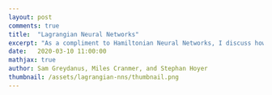 ```yaml
---
layout: post
comments: true
title:  "Lagrangian Neural Networks"
excerpt: "As a compliment to Hamiltonian Neural Networks, I discuss how to parameterize Lagrangians with neural networks and then learn them from data."
date:   2020-03-10 11:00:00
mathjax: true
author: Sam Greydanus, Miles Cranmer, and Stephan Hoyer
thumbnail: /assets/lagrangian-nns/thumbnail.png
---
```


<div>
	<style>
		#linkbutton:link, #linkbutton:visited {
		  background-color: rgba(180, 180, 180);
		  border-radius: 4px;
		  color: white;
		  padding: 6px 0px;
		  width: 200px;
		  text-align: center;
		  text-decoration: none;
		  display: inline-block;
		  text-transform: uppercase;
		  font-size: 13px;
		}

		#linkbutton:hover, #linkbutton:active {
		  background-color: rgba(160, 160, 160);
		}

		.playbutton {
		  background-color: rgba(0, 153, 51);
		  /*background-color: rgba(255, 130, 0);*/
		  border-radius: 4px;
		  color: white;
		  padding: 3px 8px;
		  /*width: 60px;*/
		  text-align: center;
		  text-decoration: none;
		  text-transform: uppercase;
		  font-size: 12px;
		  display: block;
		  /*margin-left: auto;*/
		  margin-right: auto;
		}
	</style>
</div>

<div class="imgcap_noborder" style="display: block; margin-left: auto; margin-right: auto; width:90%">
	<img src="/assets/lagrangian-nns/overall-idea.png" style="padding: 0px 0px 10px 0px;">
	<div class="thecap"  style="text-align:left; display:block; margin-left: auto; margin-right: auto; width:90%"><b>Figure 1:</b> A Lagrangian Neural Network learns the Lagrangian of a double pendulum. In this post, we introduce Lagrangian Neural Networks (LNNs). Like Hamiltonian Neural Networks, they can learn arbitrary conservation laws. In some cases they are better since they do not require canonical coordinates.</div>
</div>

<div style="display: block; margin-left: auto; margin-right: auto; width:650px">
	<a href="https://arxiv.org/abs/2003.04630" id="linkbutton" target="_blank" style="margin-right: 10px;">Read the paper</a>
	<a href="https://colab.research.google.com/drive/1CSy-xfrnTX28p1difoTA8ulYw0zytJkq" id="linkbutton" target="_blank"  style="margin-left: 10px;">Run in browser</a>
	<a href="https://github.com/MilesCranmer/lagrangian_nns" id="linkbutton" target="_blank"  style="margin-left: 10px;">Get the code</a>
</div>

## "A scientific poem"

[Joseph-Louis](https://en.wikipedia.org/wiki/Joseph-Louis_Lagrange) [Lagrange](https://www.famousscientists.org/joseph-louis-lagrange/) must have known that life is short. He was born to a family of 11 children and only two of them survived to adulthood. Then, he spent his adult years in Paris, living through the Reign of Terror and [losing some of his closest friends to the guillotine](https://books.google.com/books?id=_q7zCAAAQBAJ&pg=PR28&lpg=PR28&dq=It+took+only+a+moment+to+cause+this+head+to+fall+and+a+hundred+years+will+not+suffice+to+produce+its+like.&source=bl&ots=pP-iyGhBRq&sig=ACfU3U1CqtjR-wSD1Zlt3uZX6SEbUwNRqg&hl=en&sa=X&ved=2ahUKEwji8pma_pDoAhXXqZ4KHUl0DZcQ6AEwAHoECAgQAQ#v=onepage&q=It%20took%20only%20a%20moment%20to%20cause%20this%20head%20to%20fall%20and%20a%20hundred%20years%20will%20not%20suffice%20to%20produce%20its%20like.&f=false). Sometimes I wonder if these hardships made him more sensitive to the world's ephemeral beauty, and more determined to make the most of his short time here.

Indeed, his path into research was notable for its passion and suddenness. Until the age of 17, Lagrange was a normal youth who planned to become a lawyer and showed no particular interest in mathematics. But all of that changed when he read an inspiring memoir by Edmund Halley and decided to embark on an obsessive course of self-study in mathematics. A mere two years later, he had formulated the principle of least action and taken on an ambitious goal:

>“I will deduce the complete mechanics of solid and fluid bodies using the principle of least action.” -- Joseph-Louis Lagrange, age 20

<div class="imgcap" style="display: block; margin-left: auto; margin-right: auto; width:40%">
	<img src="/assets/lagrangian-nns/lagrange.png">
	<div class="thecap">A French stamp commemorating Lagrange.</div>
</div>

Lagrange’s work was notable for its purity and beauty, especially in contrast to the chaotic and broken times that he lived through. Expressing admiration for the principle of least action, William Hamilton once called it [“a scientific poem”](https://books.google.com/books?id=j_kJCAAAQBAJ&pg=PA130&lpg=PA130&dq=joseph+lagrange+beauty+of+virtual+work&source=bl&ots=771naVFjo6&sig=ACfU3U0L4Bj9IabO1jFh7jJK0pEgoVVfWg&hl=en&sa=X&ved=2ahUKEwjAppGZtY7oAhXcGTQIHfp3CncQ6AEwAHoECAwQAQ#v=onepage&q=joseph%20lagrange%20beauty%20of%20virtual%20work&f=false). That "scientific poem," and its application to machine learning research, is the topic of this post.

## The Principle of Least Action

**The Action.** Start with any physical system that has coordinates \\(x_t = (q, \dot q)\\). For example, we might describe a double pendulum using the angles of its arms and their respective angular velocities. Now, one simple observation is that these coordinates must start in one state \\(x_0\\) and end up in another, \\(x_1\\). There are many paths that these coordinates might take as they pass from \\(x_0\\) to \\(x_1\\), and we can associate each of these paths with a scalar value \\(S\\) called “the action.” Lagrangian mechanics tells us that the action is related to kinetic and potential energy, \\(T\\) and \\(V\\), by a functional

$$
\begin{equation}
S ~=~ \int_{t_0}^{t_1} T(q_t, \dot q_t) - V(q_t, \dot q_t) ~~ dt.
\label{eq:eqn1}
\tag{1}
\end{equation}
$$
<!-- <div class="thecap" style="text-align:center; width:50%"><b>Figure 3:</b> Possible paths from x0 to x1, plotted in configuration space. The action is stationary (δS = 0) for small perturbations (δq) to the path that the system actually takes (red). .</div> -->

At first glance, \\(S\\) seems like an arbitrary combination of energies. But it has one remarkable property. It turns out that for all possible paths between \\(x_0\\) and \\(x_1\\), there is only one path that gives a stationary value of \\(S\\). Moreover, that path is the one that nature always takes.

<div class="imgcap_noborder" style="display: block; margin-left: auto; margin-right: auto; width:50%">
	<img src="/assets/lagrangian-nns/paths.png" style="width:80%">
	<div class="thecap" style="text-align:left; display:block; margin-left: auto; margin-right: auto;"><b><a href="https://en.wikipedia.org/wiki/Lagrangian_mechanics#/media/File:Least_action_principle.svg" target="_blank" >Figure 3:</a></b> Possible paths from q0 to q1, plotted in <a href="https://en.wikipedia.org/wiki/Configuration_space_(physics)">configuration space</a>. The action is stationary (δS = 0) for small perturbations (δq) to the path that the system actually takes (red).</div>
</div>

**The Euler-Lagrange equation.** In order to “deduce the complete mechanics of solid and fluid bodies,” all Lagrange had to do was constrain every path to be a stationary point in \\(S\\). The modern principle of least action looks very similar: we let \\(\mathcal{L} \equiv T - V\\), and then write the constraint as \\( \frac{d}{dt} \frac{\partial \mathcal{L}}{\partial \dot q_j} = \frac{\partial \mathcal{L}}{\partial q_j}\\). Physicists call this constraint equation the _Euler-Lagrange equation_.

When you first encounter it, the principle of least action can seem abstract and impractical. But it can be quite easy to apply in practice. Consider, for example, a single particle with mass \\(m\\), position \\(q\\), and potential energy \\(V(q)\\):

$$
\begin{align}
\mathcal{L} &= -V(q) + \frac{1}{2} m \dot q ^2 & \text{write down the Lagrangian} \quad (2)\\
-\frac{\partial V(q)}{\partial q} &= m \ddot q & \text{apply the Euler-Lagrange equation to } \mathcal{L} \quad (3)\\
F &= ma & \text{this is Newton's second law } \quad (4)\\
\end{align}
$$

**Nature’s cost function.** As a physicist who now does machine learning, I can’t help but think of \\(S\\) as Nature’s cost function. After all, it is a scalar quantity for which Nature finds a stationary point, usually a minimum, in order to generate the dynamics of the entire universe. The analogy gets even more interesting at small spatial scales, where quantum wavefunctions can be interpreted as Nature’s way of exploring multiple paths that are all very close to the path of stationary action.[^fn1]

## How we usually solve Lagrangians

Ever since Lagrange introduced the notion of stationary action, physicists have followed a simple formula:
1. Find analytic expressions for kinetic and potential energy
2. Write down the Lagrangian
3. Apply the Euler-Lagrange constraint
4. Solve the resulting system of differential equations

But these analytic solutions are rather crude approximations of the real world. An alternative approach is to assume that the Lagrangian is an arbitrarily complicated function -- a black box that does not permit analytical solutions. When this is the case, we must give up all hope of writing the Lagrangian out by hand. However, there is still a chance that we can parameterize it with a neural network and learn it straight from data. That is the main contribution of our recent paper.

## How to Learn Lagrangians

The process of learning a Lagrangian differs from the traditional approach, but it also involves four basic steps:
1. Obtain data from a physical system
2. Parameterize the Lagrangian with a neural network (\\(\mathcal{L}\equiv \mathcal{L}_{\theta}\\)).
3. Apply the Euler-Lagrange constraint
4. Backpropagate through the constraint to train a parametric model that approximates the true Lagrangian

The first two steps are fairly straightforward, and we’ll see that automatic differentiation makes the fourth pretty painless. So let’s focus on step 3: applying the Euler-Lagrange constraint. Our angle of attack will be to write down the constraint equation, treat \\(\mathcal{L}\\) as a differentiable blackbox function, and see whether we can still obtain dynamics:

$$
\begin{align}
\frac{d}{dt} \frac{\partial \mathcal{L}}{\partial \dot q_j} &= \frac{\partial \mathcal{L}}{\partial q_j} & \text{write down the Euler-Lagrange equation} \quad (5)\\
\frac{d}{dt} \nabla_{\dot q} \mathcal{L} &= \nabla_{q} \mathcal{L} & \text{switch to vector notation} \quad (6)\\
(\nabla_{\dot q}\nabla_{\dot q}^{\top}\mathcal{L})\ddot q + (\nabla_{q}\nabla_{\dot q}^{\top}\mathcal{L}) \dot q &= \nabla_q \mathcal{L} & \text{expand the time derivative }\frac{d}{dt} \quad (7)\\
\ddot q &= (\nabla_{\dot q}\nabla_{\dot q}^{\top}\mathcal{L})^{-1}[\nabla_q \mathcal{L} - (\nabla_{q}\nabla_{\dot q}^{\top}\mathcal{L})\dot q] & \text{use a matrix inverse to solve for } \ddot q \quad (8)\\
\end{align}
$$

For a given set of coordinates \\(x_t=(q_t,\dot q_t)\\), we now have a method for calculating \\(\dot x_t=(\dot q_t,\ddot q_t)\\) from a blackbox Lagrangian. We can integrate this quantity to obtain the dynamics of the system. And in the same manner as Hamiltonian Neural Networks, we can learn \\(\mathcal{L_{\theta}}\\) by differentiating the MSE loss between \\(\dot x_t^{\mathcal{L_{\theta}}}\\) and \\(\dot x_t^{\textrm{true}}\\).

**Implementation.** If you look closely at Equation 8, you may notice that it involves both the Hessian and the gradient of a neural network during the forward pass of the LNN. This is not a trivial operation, but modern automatic differentiation makes things surprisingly smooth. Written in [JAX](https://github.com/google/jax), Equation 8 is just a few lines of code:

```python
q_tt = (
	jax.numpy.linalg.pinv(jax.hessian(lagrangian, 1)(q, q_t)) @ (
		jax.grad(lagrangian, 0)(q, q_t)
		- jax.jacfwd(jax.grad(lagrangian, 1), 0)(q, q_t) @ q_t
	)
)
```

## Learning Real Lagrangians

In our paper, we conduct several experiments to validate this approach. In the first, we show that Lagrangian Neural Networks can learn the dynamics of a double pendulum.

**Double pendulum.** The double pendulum is a dynamics problem that regular neural networks struggle to fit because they have no prior for conserving the total energy of the system. It is also a problem where HNNs struggle, since the canonical coordinates of the system are not trivial to compute (see equations 1 and 2 of [this derivation](https://diego.assencio.com/?index=e5ac36fcb129ce95a61f8e8ce0572dbf) for example). But in contrast to these baseline methods, Figure 4 shows that LNNs are able to learn the Lagrangian of a double pendulum.

<div class="imgcap_noborder" style="display: block; margin-left: auto; margin-right: auto; width:80%">
	<img src="/assets/lagrangian-nns/dblpend_error.png">
	<div class="thecap" style="text-align:left; display:block; margin-left: auto; margin-right: auto;"><b>Figure 4:</b> Learning the dynamics of a double pendulum. Unlike the baseline neural network, our model learns to approximately conserve the total energy of the system. This is a consequence of the strong physical inductive bias of the Euler-Lagrange constraint.</div>
</div>

It's also interesting to compare qualitative results. In the video below, we use a baseline neural network and an LNN to predict the dynamics of a double pendulum, starting from the same initial state. You'll notice that the both trajectories seem reasonable until the end of the video, when the baseline model shifts to states that have much lower total energies.

<div class="imgcap" style="display: block; margin-left: auto; margin-right: auto; width:100%">
	<div>
		<iframe width="600" height="243" src="https://www.youtube.com/embed/ulQKNtTEuJI" frameborder="0" allow="accelerometer; autoplay; encrypted-media; gyroscope; picture-in-picture" allowfullscreen></iframe>
	</div>
	<div class="thecap" style="text-align:center; display: block; margin-left: auto; margin-right: auto; width:60%"><b>Figure 5:</b> Dynamics predictions of a baseline (left) versus an LNN (right)</div>
</div>

**Relativistic particle.** Another system we considered was a particle of mass \\(m=1\\) moving at a relativistic velocity through a potential \\(g\\) with \\(c=1\\). The Lagrangian of the system is \\(\mathcal{L} = ((1 - \dot{q}^2)^{-1/2} - 1) + g q\\) and it is interesting because existing Hamiltonian and Lagrangian learning approaches fail. HNNs fail because the canonical momenta of the system are hard to compute. Deep Lagrangian Networks[^fn3] fail because they make restrictive assumptions about the form of the Lagrangian.

<div class="imgcap_noborder" style="display: block; margin-left: auto; margin-right: auto; width:80%">
	<img src="/assets/lagrangian-nns/relativistic.png">
	<div class="thecap" style="text-align:left; display:block; margin-left: auto; margin-right: auto;"><b>Figure 6:</b> Learning the dynamics of a relativistic particle. In the first plot (a), an HNN model fails to model the system because the default coordinates are non-canonical. In the second plot (b), we provide the HNN with proper canonical coordinates and it succeeds. In the third plot (c), we show that an LNN can fit the data even in the absence of canonical coordinates.</div>
</div>

## Related Work

**Learning invariant quantities.** This approach is similar in spirit to [Hamiltonian Neural Networks](https://greydanus.github.io/2019/05/15/hamiltonian-nns/) (HNNs) and Hamiltonian Generative Networks[^fn2] (HGNs). In fact, this blog post was written as a compliment to the original HNN post and it has the same fundamental motivations. Unlike these previous works, our aim here is to learn a Lagrangian rather than a Hamiltonian so as not to restrict the inputs to being canonical coordinates. It's worth noting that once we learn a Lagrangian, we can always use it to obtain the value of a Hamiltonian using the [Legendre transformation](https://en.wikipedia.org/wiki/Legendre_transformation).

**Deep Lagrangian Networks (DeLaN, ICLR’19).** Another closely related work is Deep Lagrangian Networks[^fn3] in which the authors show how to learn specific types of Lagrangian systems. They assume that the kinetic energy is an inner product of the velocity, which works well for rigid body dynamics such as those in robotics. However, there are many physical systems that do not have this specific form. Some simple examples include a charged particle in a magnetic field or a fast-moving object with relativistic corrections. We see LNNs as a complement to DeLaNs in that they cover the cases where DeLaNs struggle but are less amenable to robotics applications.

## Closing thoughts

<!-- Looking forward, we continue to be excited about the connection between machine learning and the principle of stationary action. One thing we'd like to try is to write a loss function that _is_ the action \\(S\\) and then minimize it with gradient descent to obtain dynamics. On a similar note, we'd like to think more about the connection between existing neural network training dynamics and the principle of least action. One of Yann LeCun's most beautiful papers, for example, is a derivation of backpropagation via the Euler-Lagrange constraint. This may be the proper way to speak about optimization dynamics such as catastrophic forgetting and deep double descent. -->

The principle of stationary action is a unifying force in physics. It represents a consistent "law of the universe" which holds true in every system humans have ever studied: from the very small[^fn1] to the very large, from the very slow to the very fast. Lagrangian Neural Networks represent a different sort of unification. They aim to strengthen the connection between real-world data and the underlying physical constraints that it obeys. This gives LNNs their own sort of beauty, a beauty that Lagrange himself may have admired.


## Footnotes

[^fn1]: Here \\(e^{-S/h}\\) is actually the probability of a particular path occurring. Because \\(h\\) is small, we usually only observe the minimum value of \\(S\\) on large scales. See [Feynman lecture 19](https://www.feynmanlectures.caltech.edu/II_19.html) for more on this.
[^fn2]: Toth, P., Rezende, D. J., Jaegle, A., Racanière, S., Botev, A., & Higgins, I. [Hamiltonian Generative Networks](https://arxiv.org/abs/1909.13789), _International Conference on Learning Representations_, 2020.
[^fn3]: Lutter, M., Ritter, C., and Peters, J. [Deep lagrangian networks: Using physics as model prior for deep learning](https://arxiv.org/abs/1907.04490), _International Conference on Learning Representations_, 2019.
